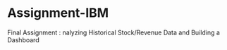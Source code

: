 # Assignment-IBM
Final Assignment : nalyzing Historical Stock/Revenue Data and Building a Dashboard

